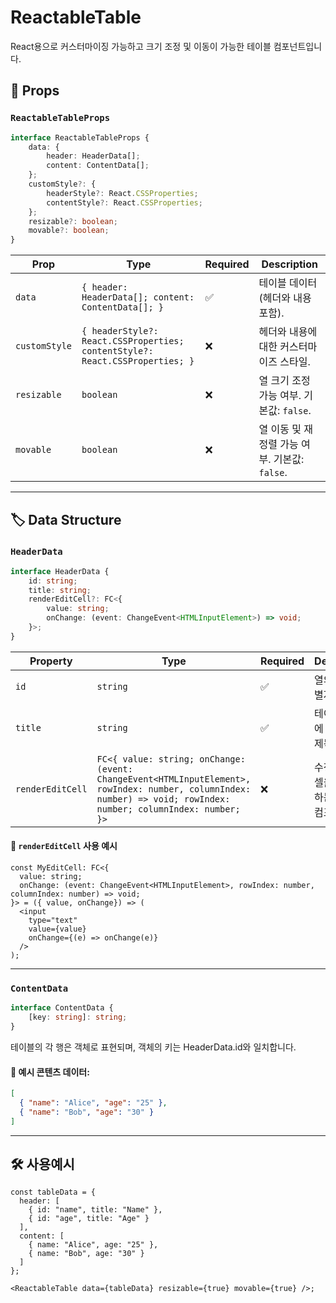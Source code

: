 # ReactableTable

React용으로 커스터마이징 가능하고 크기 조정 및 이동이 가능한 테이블 컴포넌트입니다.

## 📌 Props

### `ReactableTableProps`

```typescript
interface ReactableTableProps {
    data: {
        header: HeaderData[];
        content: ContentData[];
    };
    customStyle?: {
        headerStyle?: React.CSSProperties;
        contentStyle?: React.CSSProperties;
    };
    resizable?: boolean;
    movable?: boolean;
}
```

| Prop           | Type                                         | Required | Description |
|---------------|--------------------------------------------|----------|-------------|
| `data`        | `{ header: HeaderData[]; content: ContentData[]; }` | ✅ | 테이블 데이터 (헤더와 내용 포함). |
| `customStyle` | `{ headerStyle?: React.CSSProperties; contentStyle?: React.CSSProperties; }` | ❌ | 헤더와 내용에 대한 커스터마이즈 스타일. |
| `resizable`   | `boolean`                                   | ❌ | 열 크기 조정 가능 여부. 기본값: `false`. |
| `movable`     | `boolean`                                   | ❌ | 열 이동 및 재정렬 가능 여부. 기본값: `false`. |

---

## 🏷️ Data Structure

### `HeaderData`

```typescript
interface HeaderData {
    id: string;
    title: string;
    renderEditCell?: FC<{
        value: string;
        onChange: (event: ChangeEvent<HTMLInputElement>) => void;
    }>;
}
```

| Property        | Type    | Required | Description |
|---------------|--------|----------|-------------|
| `id`         | `string` | ✅ | 열의 고유 식별자. |
| `title`      | `string` | ✅ | 테이블 헤더에 표시될 열 제목. |
| `renderEditCell` | `FC<{ value: string; onChange: (event: ChangeEvent<HTMLInputElement>, rowIndex: number, columnIndex: number) => void; rowIndex: number; columnIndex: number; }>` | ❌ | 수정 가능한 셀을 렌더링하는 커스텀 컴포넌트. |

#### 🔹 `renderEditCell` 사용 예시

```tsx
const MyEditCell: FC<{ 
  value: string; 
  onChange: (event: ChangeEvent<HTMLInputElement>, rowIndex: number, columnIndex: number) => void;
}> = ({ value, onChange}) => (
  <input
    type="text"
    value={value}
    onChange={(e) => onChange(e)}
  />
);
```

---

### `ContentData`

```typescript
interface ContentData {
    [key: string]: string;
}
```

테이블의 각 행은 객체로 표현되며, 객체의 키는 HeaderData.id와 일치합니다.

#### 🔹  예시 콘텐츠 데이터:

```json
[
  { "name": "Alice", "age": "25" },
  { "name": "Bob", "age": "30" }
]
```

---

## 🛠️ 사용예시

```tsx
const tableData = {
  header: [
    { id: "name", title: "Name" },
    { id: "age", title: "Age" }
  ],
  content: [
    { name: "Alice", age: "25" },
    { name: "Bob", age: "30" }
  ]
};

<ReactableTable data={tableData} resizable={true} movable={true} />;
```
